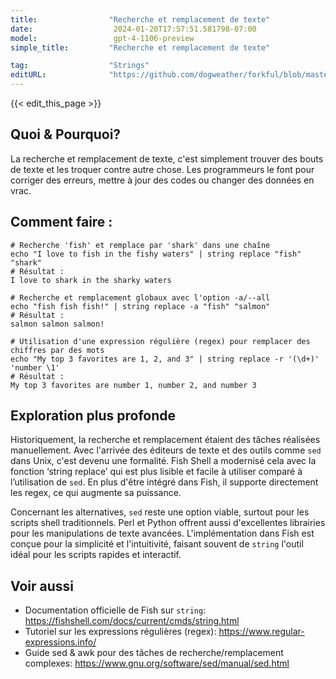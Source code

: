 ```yaml
---
title:                "Recherche et remplacement de texte"
date:                  2024-01-20T17:57:51.581798-07:00
model:                 gpt-4-1106-preview
simple_title:         "Recherche et remplacement de texte"

tag:                  "Strings"
editURL:              "https://github.com/dogweather/forkful/blob/master/content/fr/fish-shell/searching-and-replacing-text.md"
---
```


{{< edit_this_page >}}

## Quoi & Pourquoi?
La recherche et remplacement de texte, c'est simplement trouver des bouts de texte et les troquer contre autre chose. Les programmeurs le font pour corriger des erreurs, mettre à jour des codes ou changer des données en vrac.

## Comment faire :
```Fish Shell
# Recherche 'fish' et remplace par 'shark' dans une chaîne
echo "I love to fish in the fishy waters" | string replace "fish" "shark"
# Résultat :
I love to shark in the sharky waters

# Recherche et remplacement globaux avec l'option -a/--all
echo "fish fish fish!" | string replace -a "fish" "salmon"
# Résultat :
salmon salmon salmon!

# Utilisation d'une expression régulière (regex) pour remplacer des chiffres par des mots
echo "My top 3 favorites are 1, 2, and 3" | string replace -r '(\d+)' 'number \1'
# Résultat :
My top 3 favorites are number 1, number 2, and number 3
```

## Exploration plus profonde
Historiquement, la recherche et remplacement étaient des tâches réalisées manuellement. Avec l'arrivée des éditeurs de texte et des outils comme `sed` dans Unix, c'est devenu une formalité. Fish Shell a modernisé cela avec la fonction ‘string replace’ qui est plus lisible et facile à utiliser comparé à l’utilisation de `sed`. En plus d'être intégré dans Fish, il supporte directement les regex, ce qui augmente sa puissance.

Concernant les alternatives, `sed` reste une option viable, surtout pour les scripts shell traditionnels. Perl et Python offrent aussi d'excellentes librairies pour les manipulations de texte avancées. L'implémentation dans Fish est conçue pour la simplicité et l'intuitivité, faisant souvent de `string` l'outil idéal pour les scripts rapides et interactif.

## Voir aussi
- Documentation officielle de Fish sur `string`: https://fishshell.com/docs/current/cmds/string.html
- Tutoriel sur les expressions régulières (regex): https://www.regular-expressions.info/
- Guide sed & awk pour des tâches de recherche/remplacement complexes: https://www.gnu.org/software/sed/manual/sed.html
